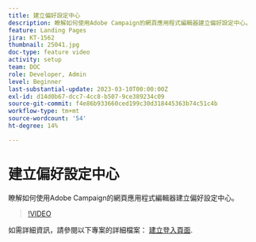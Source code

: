 ```yaml
---
title: 建立偏好設定中心
description: 瞭解如何使用Adobe Campaign的網頁應用程式編輯器建立偏好設定中心。
feature: Landing Pages
jira: KT-1562
thumbnail: 25041.jpg
doc-type: feature video
activity: setup
team: DOC
role: Developer, Admin
level: Beginner
last-substantial-update: 2023-03-10T00:00:00Z
exl-id: d14d0b67-dcc7-4cc8-b507-9ce389234c09
source-git-commit: f4e86b933660ced199c30d318445363b74c51c4b
workflow-type: tm+mt
source-wordcount: '54'
ht-degree: 14%

---
```


# 建立偏好設定中心

瞭解如何使用Adobe Campaign的網頁應用程式編輯器建立偏好設定中心。

>[!VIDEO](https://video.tv.adobe.com/v/25041?quality=12&learn=on)

如需詳細資訊，請參閱以下專案的詳細檔案： [建立登入頁面](https://experienceleague.adobe.com/docs/campaign-classic/using/designing-content/editing-html-content/creating-a-landing-page.html).
